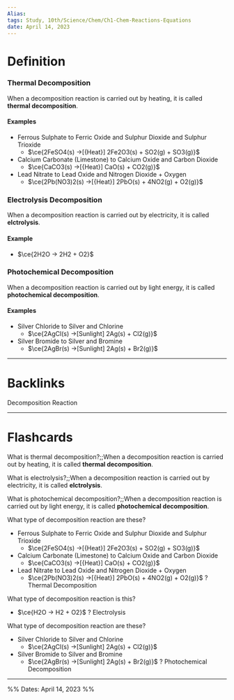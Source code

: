 ```yaml
---
Alias:
tags: Study, 10th/Science/Chem/Ch1-Chem-Reactions-Equations
date: April 14, 2023
---
```

# Definition
### Thermal Decomposition
When a decomposition reaction is carried out by heating, it is called **thermal decomposition**.
#### Examples
- Ferrous Sulphate to Ferric Oxide and Sulphur Dioxide and Sulphur Trioxide
	- $\ce{2FeSO4(s) ->[{Heat}] 2Fe2O3(s) + SO2(g) + SO3(g)}$
- Calcium Carbonate (Limestone) to Calcium Oxide and Carbon Dioxide
	- $\ce{CaCO3(s) ->[{Heat}] CaO(s) + CO2(g)}$
- Lead Nitrate to Lead Oxide and Nitrogen Dioxide + Oxygen
	- $\ce{2Pb(NO3)2(s) ->[{Heat}] 2PbO(s) + 4NO2(g) + O2(g)}$
### Electrolysis Decomposition
When a decomposition reaction is carried out by electricity, it is called **elctrolysis**.
#### Example
- $\ce{2H2O -> 2H2 + O2}$
### Photochemical Decomposition
When a decomposition reaction is carried out by light energy, it is called **photochemical decomposition**.
#### Examples
- Silver Chloride to Silver and Chlorine
	- $\ce{2AgCl(s) ->[Sunlight] 2Ag(s) + Cl2(g)}$
- Silver Bromide to Silver and Bromine
	- $\ce{2AgBr(s) ->[Sunlight] 2Ag(s) + Br2(g)}$
---
# Backlinks
Decomposition Reaction

---
# Flashcards

What is thermal decomposition?;;When a decomposition reaction is carried out by heating, it is called **thermal decomposition**.
<!--SR:!2025-05-30,557,300-->

What is electrolysis?;;When a decomposition reaction is carried out by electricity, it is called **elctrolysis**.
<!--SR:!2025-06-19,576,300-->

What is photochemical decomposition?;;When a decomposition reaction is carried out by light energy, it is called **photochemical decomposition**.
<!--SR:!2025-09-05,639,300-->

What type of decomposition reaction are these?
- Ferrous Sulphate to Ferric Oxide and Sulphur Dioxide and Sulphur Trioxide
	- $\ce{2FeSO4(s) ->[{Heat}] 2Fe2O3(s) + SO2(g) + SO3(g)}$
- Calcium Carbonate (Limestone) to Calcium Oxide and Carbon Dioxide
	- $\ce{CaCO3(s) ->[{Heat}] CaO(s) + CO2(g)}$
- Lead Nitrate to Lead Oxide and Nitrogen Dioxide + Oxygen
	- $\ce{2Pb(NO3)2(s) ->[{Heat}] 2PbO(s) + 4NO2(g) + O2(g)}$
?
Thermal Decomposition
<!--SR:!2025-08-17,635,300-->

What type of decomposition reaction is this?
- $\ce{H2O -> H2 + O2}$
?
Electrolysis
<!--SR:!2025-07-17,604,300-->

What type of decomposition reaction are these?
- Silver Chloride to Silver and Chlorine
	- $\ce{2AgCl(s) ->[Sunlight] 2Ag(s) + Cl2(g)}$
- Silver Bromide to Silver and Bromine
	- $\ce{2AgBr(s) ->[Sunlight] 2Ag(s) + Br2(g)}$
?
Photochemical Decomposition
<!--SR:!2024-06-12,260,260-->

---
%%
Dates: April 14, 2023
%%